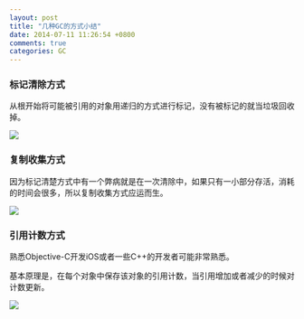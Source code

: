 ```yaml
---
layout: post
title: "几种GC的方式小结"
date: 2014-07-11 11:26:54 +0800
comments: true
categories: GC
---
```


### 标记清除方式

从根开始将可能被引用的对象用递归的方式进行标记，没有被标记的就当垃圾回收掉。

![](http://ww2.sinaimg.cn/mw600/a22a83f5gw1ehhxoubcppj20an0jk75f.jpg)

### 复制收集方式

因为标记清楚方式中有一个弊病就是在一次清除中，如果只有一小部分存活，消耗的时间会很多，所以复制收集方式应运而生。

![](http://ww2.sinaimg.cn/mw600/a22a83f5gw1ehhxorye36j20aj0jodgt.jpg)

### 引用计数方式

熟悉Objective-C开发iOS或者一些C++的开发者可能非常熟悉。

基本原理是，在每个对象中保存该对象的引用计数，当引用增加或者减少的时候对计数更新。

![](http://ww2.sinaimg.cn/mw600/a22a83f5gw1ehhxopz9awj20bz0czjs2.jpg)